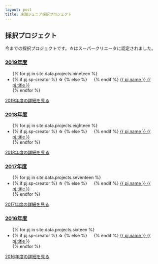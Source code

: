 ```yaml
---
layout: post
title: 未踏ジュニア採択プロジェクト
---
```


<div class="">
  <h2>採択プロジェクト</h2>
  <p>今までの採択プロジェクトです。☆はスーパークリエータに認定されました。</p>

  <a href="/projects/2019"><h3>2019年度</h3></a>
  <ul class="project-list">
    {% for pj in site.data.projects.nineteen %}
    <li>
      {% if pj.sp-creator %}
      <span>☆ </span>
      {% else %}
      <span>　 </span>
      {% endif %}
      <a href="/projects/2019#{{ pj.id }}">
	{{ pj.name  }}
	{{ pj.title }}
      </a>
    </li>
    {% endfor %}
  </ul>
  <a href="/projects/2019" class="button">2019年度の詳細を見る</a>

  <a href="/projects/2018"><h3>2018年度</h3></a>
  <ul class="project-list">
    {% for pj in site.data.projects.eighteen %}
    <li>
      {% if pj.sp-creator %}
      <span>☆ </span>
      {% else %}
      <span>　 </span>
      {% endif %}
      <a href="/projects/2018#{{ pj.id }}">
	{{ pj.name  }}
	{{ pj.title }}
      </a>
    </li>
    {% endfor %}
  </ul>
  <a href="/projects/2018" class="button">2018年度の詳細を見る</a>

  <a href="/projects/2017"><h3>2017年度</h3></a>
  <ul class="project-list">
    {% for pj in site.data.projects.seventeen %}
    <li>
      {% if pj.sp-creator %}
      <span>☆ </span>
      {% else %}
      <span>　 </span>
      {% endif %}
      <a href="/projects/2017#{{ pj.id }}">
	{{ pj.name  }}
	{{ pj.title }}
      </a>
    </li>
    {% endfor %}
  </ul>
  <a href="/projects/2017" class="button">2017年度の詳細を見る</a>

  <a href="/projects/2016"><h3>2016年度</h3></a>
  <ul class="project-list">
    {% for pj in site.data.projects.sixteen %}
    <li>
      {% if pj.sp-creator %}
      <span>☆ </span>
      {% else %}
      <span>　 </span>
      {% endif %}
      <a href="/projects/2016#{{ pj.id }}">
	{{ pj.name  }}
	{{ pj.title }}
      </a>
    </li>
    {% endfor %}
  </ul>
  <a href="/projects/2016" class="button">2016年度の詳細を見る</a>
</div>
